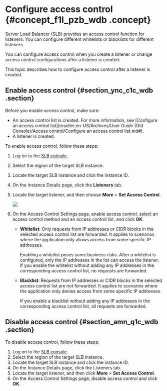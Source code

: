 # Configure access control {#concept_f1l_pzb_wdb .concept}

Server Load Balancer \(SLB\) provides an access control function for listeners. You can configure different whitelists or blacklists for different listeners.

You can configure access control when you create a listener or change access control configurations after a listener is created.

This topic describes how to configure access control after a listener is created.

## Enable access control {#section_ync_c1c_wdb .section}

Before you enable access control, make sure:

-   An access control list is created. For more information, see [Configure an access control list](reseller.en-US/Archives/User Guide (Old Console)/Access control/Configure an access control list.md#).
-   A listener is created.

To enable access control, follow these steps:

1.  Log on to the [SLB console](https://partners-intl.aliyun.com/login-required#/slb).
2.  Select the region of the target SLB instance.
3.  Locate the target SLB instance and click the instance ID.
4.  On the Instance Details page, click the **Listeners** tab.
5.  Locate the target listener, and then choose **More** \> **Set Access Control**.

    ![](http://static-aliyun-doc.oss-cn-hangzhou.aliyuncs.com/assets/img/15686/15640565047481_en-US.png)

6.  On the Access Control Settings page, enable access control, select an access control method and an access control list, and click **OK**.
    -   **Whitelist**: Only requests from IP addresses or CIDR blocks in the selected access control list are forwarded. It applies to scenarios where the application only allows access from some specific IP addresses.

        Enabling a whitelist poses some business risks. After a whitelist is configured, only the IP addresses in the list can access the listener. If you enable the whitelist without adding any IP addresses in the corresponding access control list, no requests are forwarded.

    -   **Blacklist**: Requests from IP addresses or CIDR blocks in the selected access control list are not forwarded. It applies to scenarios where the application only denies access from some specific IP addresses.

        If you enable a blacklist without adding any IP addresses in the corresponding access control list, all requests are forwarded.


## Disable access control {#section_amn_q1c_wdb .section}

To disable access control, follow these steps:

1.  Log on to the [SLB console](https://partners-intl.aliyun.com/login-required#/slb).
2.  Select the region of the target SLB instance.
3.  Locate the target SLB instance and click the instance ID.
4.  On the Instance Details page, click the Listeners tab.
5.  Locate the target listener, and then click **More** \> **Set Access Control**.
6.  On the Access Control Settings page, disable access control and click **OK**.

